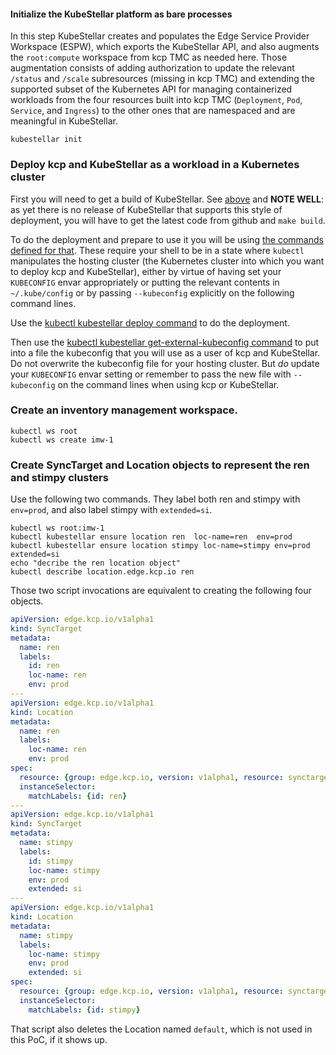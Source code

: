<!--user-example1-post-install-start-->
#### Initialize the KubeStellar platform as bare processes

In this step KubeStellar creates and populates the Edge Service
Provider Workspace (ESPW), which exports the KubeStellar API, and also
augments the `root:compute` workspace from kcp TMC as needed here.
Those augmentation consists of adding authorization to update the
relevant `/status` and `/scale` subresources (missing in kcp TMC) and
extending the supported subset of the Kubernetes API for managing
containerized workloads from the four resources built into kcp TMC
(`Deployment`, `Pod`, `Service`, and `Ingress`) to the other ones that
are namespaced and are meaningful in KubeStellar.

```shell
kubestellar init
```

### Deploy kcp and KubeStellar as a workload in a Kubernetes cluster

First you will need to get a build of KubeStellar.  See
[above](../#get-kubestellar) and **NOTE WELL**: as yet there is no
release of KubeStellar that supports this style of deployment, you
will have to get the latest code from github and `make build`.

To do the deployment and prepare to use it you will be using [the
commands defined for
that](../../commands/#deployment-into-a-kubernetes-cluster).  These
require your shell to be in a state where `kubectl` manipulates the
hosting cluster (the Kubernetes cluster into which you want to deploy
kcp and KubeStellar), either by virtue of having set your `KUBECONFIG`
envar appropriately or putting the relevant contents in
`~/.kube/config` or by passing `--kubeconfig` explicitly on the
following command lines.

Use the [kubectl kubestellar deploy
command](../../commands/#deploy-to-cluster) to do the deployment.

Then use the [kubectl kubestellar get-external-kubeconfig
command](../../commands/#fetch-kubeconfig-for-external-clients) to put
into a file the kubeconfig that you will use as a user of kcp and
KubeStellar.  Do not overwrite the kubeconfig file for your hosting
cluster.  But _do_ update your `KUBECONFIG` envar setting or remember
to pass the new file with `--kubeconfig` on the command lines when
using kcp or KubeStellar.


### Create an inventory management workspace.
```shell
kubectl ws root
kubectl ws create imw-1 
```
### Create SyncTarget and Location objects to represent the ren and stimpy clusters

Use the following two commands. They label both ren and stimpy
with `env=prod`, and also label stimpy with `extended=si`.

```shell
kubectl ws root:imw-1
kubectl kubestellar ensure location ren  loc-name=ren  env=prod
kubectl kubestellar ensure location stimpy loc-name=stimpy env=prod extended=si
echo "decribe the ren location object"
kubectl describe location.edge.kcp.io ren
```

Those two script invocations are equivalent to creating the following
four objects.

```yaml
apiVersion: edge.kcp.io/v1alpha1
kind: SyncTarget
metadata:
  name: ren
  labels:
    id: ren
    loc-name: ren
    env: prod
---
apiVersion: edge.kcp.io/v1alpha1
kind: Location
metadata:
  name: ren
  labels:
    loc-name: ren
    env: prod
spec:
  resource: {group: edge.kcp.io, version: v1alpha1, resource: synctargets}
  instanceSelector:
    matchLabels: {id: ren}
---
apiVersion: edge.kcp.io/v1alpha1
kind: SyncTarget
metadata:
  name: stimpy
  labels:
    id: stimpy
    loc-name: stimpy
    env: prod
    extended: si
---
apiVersion: edge.kcp.io/v1alpha1
kind: Location
metadata:
  name: stimpy
  labels:
    loc-name: stimpy
    env: prod
    extended: si
spec:
  resource: {group: edge.kcp.io, version: v1alpha1, resource: synctargets}
  instanceSelector:
    matchLabels: {id: stimpy}
```

That script also deletes the Location named `default`, which is not
used in this PoC, if it shows up.

<!--user-example1-post-install-end-->
